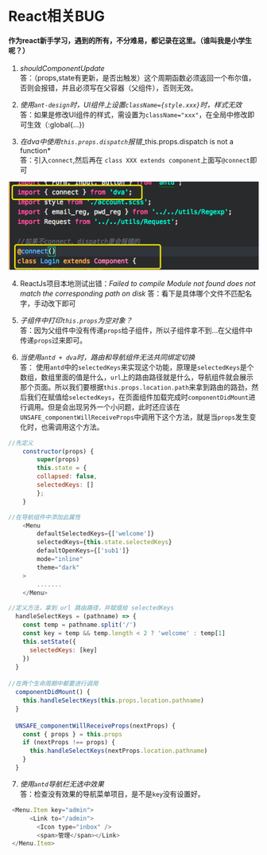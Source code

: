 # React相关BUG  
#### 作为react新手学习，遇到的所有，不分难易，都记录在这里。（谁叫我是小学生呢？）

1. *shouldComponentUpdate*  
答：（props,state有更新，是否出触发）这个周期函数必须返回一个布尔值，否则会报错，并且必须写在父容器（父组件），否则无效。

2. *使用`ant-design`时，UI组件上设置`className={style.xxx}`时，样式无效*  
答：如果是修改UI组件的样式，需设置为`className="xxx"`，在全局中修改即可生效（:global{...})  

3. *在dva中使用`this.props.dispatch`报错*_this.props.dispatch is not a function*  
答：引入`connect`,然后再在 `class XXX extends component`上面写`@connect`即可  

![示例](./imgs/react-01.png)

4. ReactJs项目本地测试出错：*Failed to compile Module not found does not match the corresponding path on disk*
答：看下是具体哪个文件不匹配名字，手动改下即可

5. *子组件中打印`this.props`为空对象？*  
答：因为父组件中没有传递`props`给子组件，所以子组件拿不到...在父组件中传递`props`过来即可。  

6. *当使用`antd + dva`时，路由和导航组件无法共同绑定切换*   
答： 使用`antd`中的`selectedKeys`来实现这个功能，原理是`selectedKeys`是个数组，数组里面的值是什么，`url`上的路由路径就是什么，导航组件就会展示那个页面。所以我们要根据`this.props.location.path`来拿到路由的路劲，然后我们在赋值给`selectedKeys`，在页面组件加载完成时`componentDidMount`进行调用。但是会出现另外一个小问题，此时还应该在`UNSAFE_componentWillReceiveProps`中调用下这个方法，就是当`props`发生变化时，也需调用这个方法。  

```js
//先定义
    constructor(props) {
        super(props)
        this.state = {
        collapsed: false,
        selectedKeys: []
        };
    }
```

```js
//在导航组件中添加此属性
    <Menu
        defaultSelectedKeys={['welcome']}
        selectedKeys={this.state.selectedKeys}
        defaultOpenKeys={['sub1']}
        mode="inline"
        theme="dark"
    >
        .......
    </Menu>
```
```js     
//定义方法，拿到 url 路由路径，并赋值给 selectedKeys
  handleSelectKeys = (pathname) => {
    const temp = pathname.split('/')
    const key = temp && temp.length < 2 ? 'welcome' : temp[1]
    this.setState({
      selectedKeys: [key]
    })
  } 

//在两个生命周期中都要进行调用
  componentDidMount() {
    this.handleSelectKeys(this.props.location.pathname)
  }

  UNSAFE_componentWillReceiveProps(nextProps) {
    const { props } = this.props
    if (nextProps !== props) {
      this.handleSelectKeys(nextProps.location.pathname)
    }
  }
```

7. *使用`antd`导航栏无选中效果*  
答：检查没有效果的导航菜单项目，是不是`key`没有设置好。
```js
 <Menu.Item key="admin">
      <Link to="/admin">
        <Icon type="inbox" />
        <span>管理</span></Link>
 </Menu.Item>
```
